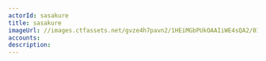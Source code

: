 ```yaml
---
actorId: sasakure
title: sasakure
imageUrl: //images.ctfassets.net/gvze4h7pavn2/1HEiMGbPUkOAAIiWE4sQA2/01a8b7ad6f2ef390affe3572664983e1/actor-sasakure.jpg
accounts:
description:
---
```

